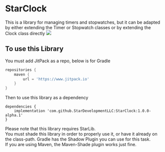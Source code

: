 # StarClock
This is a library for managing timers and stopwatches, but it can be adapted by either extending the Timer or Stopwatch classes or by extending the Clock class directly
[![](https://www.jitpack.io/v/StarDevelopmentLLC/StarClock.svg)](https://www.jitpack.io/#StarDevelopmentLLC/StarClock)
## To use this Library
You must add JitPack as a repo, below is for Gradle  
```groovy
repositories {
    maven {
        url = 'https://www.jitpack.io'
    }
}
```  
Then to use this library as a dependency  
```goovy
dependencies {
    implementation 'com.github.StarDevelopmentLLC:StarClock:1.0.0-alpha.1'
}
```  
Please note that this library requires StarLib.  
You must shade this library in order to properly use it, or have it already on the class-path. Gradle has the Shadow Plugin you can use for this task.  
If you are using Maven, the Maven-Shade plugin works just fine.
